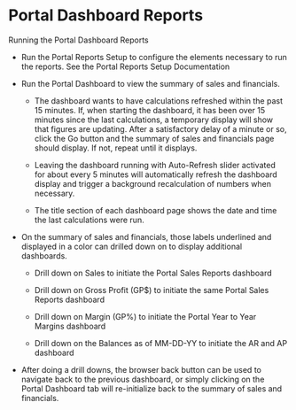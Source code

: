# Portal Dashboard Reports

<PageHeader />

Running the Portal Dashboard Reports

* Run the Portal Reports Setup to configure the elements necessary to run the reports.  See the Portal Reports Setup Documentation

* Run the Portal Dashboard to view the summary of sales and financials.

  * The dashboard wants to have calculations refreshed within the past 15 minutes.  If, when starting the dashboard, it has been over 15 minutes since the last calculations, a temporary display will show that figures are updating.  After a satisfactory delay of a minute or so, click the Go button and the summary of sales and financials page should display.  If not, repeat until it displays.

  * Leaving the dashboard running with Auto-Refresh slider activated for about every 5 minutes will automatically refresh the dashboard display and trigger a background recalculation of numbers when necessary.

  * The title section of each dashboard page shows the date and time the last calculations were run.

* On the summary of sales and financials, those labels underlined and displayed in a color can drilled down on to display additional dashboards.

  * Drill down on Sales to initiate the Portal Sales Reports dashboard

  * Drill down on Gross Profit (GP$) to initiate the same Portal Sales Reports dashboard

  * Drill down on Margin (GP%) to initiate the Portal Year to Year Margins dashboard

  * Drill down on the Balances as of MM-DD-YY to initiate the AR and AP dashboard

* After doing a drill downs, the browser back button can be used to navigate back to the previous dashboard, or simply clicking on the Portal Dashboard tab will re-initialize back to the summary of sales and financials.

<PageFooter />
